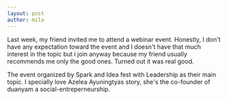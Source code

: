 ```yaml
---
layout: post
author: mila
---
```


Last week, my friend invited me to attend a webinar event. Honestly, I don't have any expectation toward the event and I doesn't have that much interest in the topic but i join anyway because my friend usually recommends me only the good ones. Turned out it was real good.

The event organized by Spark and Idea fest with Leadership as their main topic. I specially love Azelea Ayuningtyas story, she's the co-founder of duanyam a social-entreperneurship. 